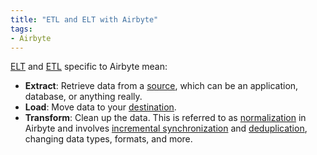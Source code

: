 ```yaml
---
title: "ETL and ELT with Airbyte"
tags:
- Airbyte
---
```

[ELT](term/elt.md) and [ETL](term/etl.md) specific to Airbyte mean:
- **Extract**: Retrieve data from a [source](https://docs.airbyte.com/integrations/#Sources), which can be an application, database, or anything really.
- **Load**: Move data to your [destination](https://docs.airbyte.com/integrations/#Destinations).
- **Transform**: Clean up the data. This is referred to as [normalization](term/normalization.md) in Airbyte and involves [incremental synchronization](term/incremental%20synchronization.md) and [deduplication](https://docs.airbyte.com/understanding-airbyte/connections/incremental-deduped-history), changing data types, formats, and more.